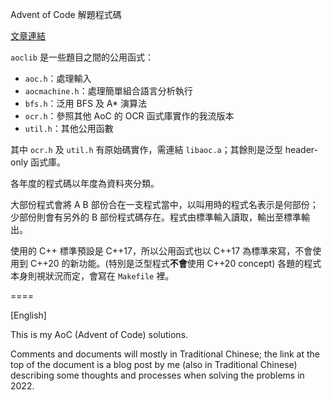 Advent of Code 解題程式碼

[文章連結](https://blog.cruciferslab.net/?p=1153)

`aoclib` 是一些題目之間的公用函式：

* `aoc.h`：處理輸入
* `aocmachine.h`：處理簡單組合語言分析執行
* `bfs.h`：泛用 BFS 及 A* 演算法
* `ocr.h`：參照其他 AoC 的 OCR 函式庫實作的我流版本
* `util.h`：其他公用函數

其中 `ocr.h` 及 `util.h` 有原始碼實作，需連結 `libaoc.a`；其餘則是泛型 header-only 函式庫。

各年度的程式碼以年度為資料夾分類。

大部份程式會將 A B 部份合在一支程式當中，以叫用時的程式名表示是何部份；少部份則會有另外的 B 部份程式碼存在。程式由標準輸入讀取，輸出至標準輸出。

使用的 C++ 標準預設是 C++17，所以公用函式也以 C++17 為標準來寫，不會使用到 C++20 的新功能。(特別是泛型程式**不會**使用 C++20 concept) 各題的程式本身則視狀況而定，會寫在 `Makefile` 裡。

====

[English]

This is my AoC (Advent of Code) solutions.

Comments and documents will mostly in Traditional Chinese; the link at the top
of the document is a blog post by me (also in Traditional Chinese) describing
some thoughts and processes when solving the problems in 2022. 
